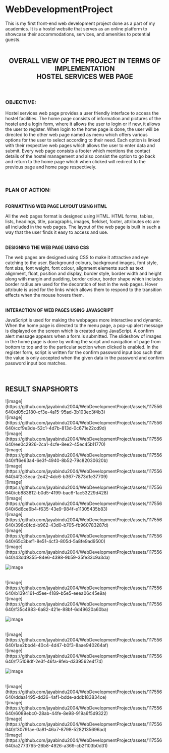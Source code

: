 <h1> WebDevelopmentProject</h1>
This is my first front-end web development project done as a part of my academics. It is a hostel website that serves as an online platform to showcase their accommodations, services, and amenities to potential guests.<br><br>
<center>
<h2>OVERALL VIEW OF THE PROJECT IN TERMS OF IMPLEMENTATION<br>
HOSTEL SERVICES WEB PAGE
</h1></center>
<br>
<h3> OBJECTIVE:</h3>
<p>
  Hostel services web page provides a user friendly interface to access the hostel facilities. The home page consists of information and pictures of the hostel and a login form, where it allows the user to login or if new, it allows the user to register. When login to the home page is done, the user will be directed to the other web page named as menu which offers various options for the user to select according to their need. Each option is linked with their respective web pages which allows the user to enter data and submit. Every web page consists a footer which mentions the contact details of the hostel management and also consist the option to go back and return to the home page which when clicked will redirect to the previous page and home page respectively.
</p>
<br>
<h3> PLAN OF ACTION:</h3><br>
<b>	FORMATTING WEB PAGE LAYOUT USING HTML</b><br>
<p>All the web pages format is designed using HTML. HTML forms, tables, lists, headings, title, paragraphs, images, fieldset, footer, attributes etc are all included in the web pages. The layout of the web page is built in such a way that the user finds it easy to access and use.</p>
<br>
<b> DESIGNING THE WEB PAGE USING CSS</b>
<br>
<p>The web pages are designed using CSS to make it attractive and eye catching to the user. Background colours, background images, font style, font size, font weight, font colour, alignment elements such as text alignment, float, position and display, border style, border width and height along with margin and padding, border colour, border shape which includes border radius are used for the decoration of text in the web pages. Hover attribute is used for the links which allows them to respond to the transition effects when the mouse hovers them. </p><br>
<b>	INTERACTION OF WEB PAGES USING JAVASCRIPT</b><br>
<p>JavaScript is used for making the webpages more interactive and dynamic. When the home page is directed to the menu page, a pop-up alert message is displayed on the screen which is created using JavaScript. A confirm alert message appears when a form.is submitted. The slideshow of images in the home page is done by writing the script and navigation of page from bottom to top and to the particular section when clicked is enabled. In the register form, script is written for the confirm password input box such that the value is only accepted when the given data in the password and confirm password input box matches.
  
</p>



<br>

<h2>RESULT SNAPSHORTS</h2>
![image](https://github.com/jayabindu2004/WebDevelopmentProject/assets/117556640/d05c2180-cf3e-4a15-95ad-3b103ec3f4b3)
<br>
![image](https://github.com/jayabindu2004/WebDevelopmentProject/assets/117556640/ccf9e3de-52c1-4d7b-813d-0c671e22cd9d)
<br>
![image](https://github.com/jayabindu2004/WebDevelopmentProject/assets/117556640/ee0c2926-2ca1-4cfe-8ee2-45ec45b11770)
<br>
![image](https://github.com/jayabindu2004/WebDevelopmentProject/assets/117556640/ff6e63a4-6e3f-4940-8b52-79c82030620b)

<br>
![image](https://github.com/jayabindu2004/WebDevelopmentProject/assets/117556640/4f2c3eca-2e42-4dc6-b367-7873d1e37709)

<br>
![image](https://github.com/jayabindu2004/WebDevelopmentProject/assets/117556640/cb883812-b0d5-4199-bac6-1ac53229d428)

<br>
![image](https://github.com/jayabindu2004/WebDevelopmentProject/assets/117556640/6d6ce6b4-f635-43e9-984f-e11305435b83)

<br>
![image](https://github.com/jayabindu2004/WebDevelopmentProject/assets/117556640/398c8fcd-b962-43d0-b705-fb960783287d)

<br>
![image](https://github.com/jayabindu2004/WebDevelopmentProject/assets/117556640/65c3bef1-8e51-4cf3-805d-5a8fe9ad9500)

<br>
![image](https://github.com/jayabindu2004/WebDevelopmentProject/assets/117556640/43dd9355-84e6-4398-9b59-35fe33c9a3da)

<br>

![image](https://github.com/jayabindu2004/WebDevelopmentProject/assets/117556640/d54f62e3-7e55-4692-b5d5-774d78b6b6ac)

<br>
![image](https://github.com/jayabindu2004/WebDevelopmentProject/assets/117556640/b1394161-d5ee-4189-b5e5-eeea06c45e9a)

<br>
![image](https://github.com/jayabindu2004/WebDevelopmentProject/assets/117556640/f35c4983-6a82-421e-88bf-6d49620a60ba)

<br>

![image](https://github.com/jayabindu2004/WebDevelopmentProject/assets/117556640/f6008fbb-9d14-475b-9880-059953061481)

<br>
![image](https://github.com/jayabindu2004/WebDevelopmentProject/assets/117556640/1ae2bbd4-40c4-4d47-b0f3-8aae940264af)

<br>
![image](https://github.com/jayabindu2004/WebDevelopmentProject/assets/117556640/f75108df-2e3f-46fa-8feb-d339562e4f74)

<br>

![image](https://github.com/jayabindu2004/WebDevelopmentProject/assets/117556640/00f2ea08-2b0a-445a-872a-6daf7556d4a8)

<br>
![image](https://github.com/jayabindu2004/WebDevelopmentProject/assets/117556640/ddaa1495-dd26-4af1-bdde-addb183834ce)

<br>
![image](https://github.com/jayabindu2004/WebDevelopmentProject/assets/117556640/6089ebc0-28ab-44fe-8e98-919a6f5d9322)

<br>
![image](https://github.com/jayabindu2004/WebDevelopmentProject/assets/117556640/f30791ae-0a81-46a7-8798-5282135696ad)
<br>
![image](https://github.com/jayabindu2004/WebDevelopmentProject/assets/117556640/a2773765-26b8-4926-a369-cb2f103b0d31)
<br>




